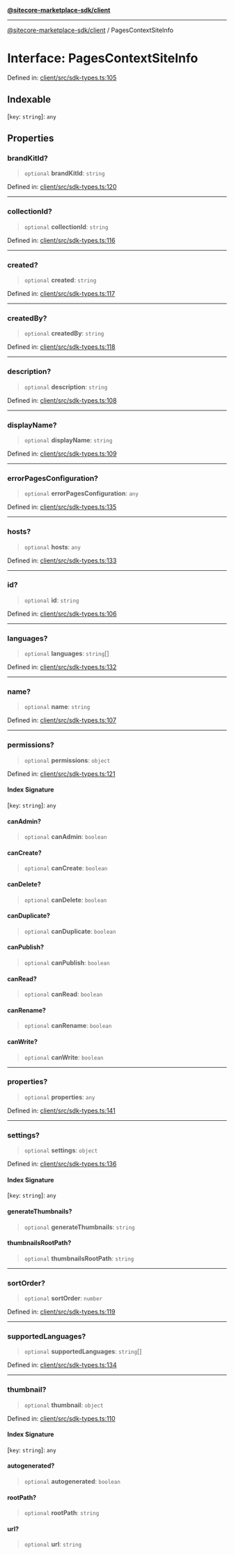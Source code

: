[**@sitecore-marketplace-sdk/client**](../README.md)

***

[@sitecore-marketplace-sdk/client](../README.md) / PagesContextSiteInfo

# Interface: PagesContextSiteInfo

Defined in: [client/src/sdk-types.ts:105](https://github.com/Sitecore/marketplace-sdk/blob/893df143248e67d8c66e942a96045542130259a0/packages/client/src/sdk-types.ts#L105)

## Indexable

\[`key`: `string`\]: `any`

## Properties

### brandKitId?

> `optional` **brandKitId**: `string`

Defined in: [client/src/sdk-types.ts:120](https://github.com/Sitecore/marketplace-sdk/blob/893df143248e67d8c66e942a96045542130259a0/packages/client/src/sdk-types.ts#L120)

***

### collectionId?

> `optional` **collectionId**: `string`

Defined in: [client/src/sdk-types.ts:116](https://github.com/Sitecore/marketplace-sdk/blob/893df143248e67d8c66e942a96045542130259a0/packages/client/src/sdk-types.ts#L116)

***

### created?

> `optional` **created**: `string`

Defined in: [client/src/sdk-types.ts:117](https://github.com/Sitecore/marketplace-sdk/blob/893df143248e67d8c66e942a96045542130259a0/packages/client/src/sdk-types.ts#L117)

***

### createdBy?

> `optional` **createdBy**: `string`

Defined in: [client/src/sdk-types.ts:118](https://github.com/Sitecore/marketplace-sdk/blob/893df143248e67d8c66e942a96045542130259a0/packages/client/src/sdk-types.ts#L118)

***

### description?

> `optional` **description**: `string`

Defined in: [client/src/sdk-types.ts:108](https://github.com/Sitecore/marketplace-sdk/blob/893df143248e67d8c66e942a96045542130259a0/packages/client/src/sdk-types.ts#L108)

***

### displayName?

> `optional` **displayName**: `string`

Defined in: [client/src/sdk-types.ts:109](https://github.com/Sitecore/marketplace-sdk/blob/893df143248e67d8c66e942a96045542130259a0/packages/client/src/sdk-types.ts#L109)

***

### errorPagesConfiguration?

> `optional` **errorPagesConfiguration**: `any`

Defined in: [client/src/sdk-types.ts:135](https://github.com/Sitecore/marketplace-sdk/blob/893df143248e67d8c66e942a96045542130259a0/packages/client/src/sdk-types.ts#L135)

***

### hosts?

> `optional` **hosts**: `any`

Defined in: [client/src/sdk-types.ts:133](https://github.com/Sitecore/marketplace-sdk/blob/893df143248e67d8c66e942a96045542130259a0/packages/client/src/sdk-types.ts#L133)

***

### id?

> `optional` **id**: `string`

Defined in: [client/src/sdk-types.ts:106](https://github.com/Sitecore/marketplace-sdk/blob/893df143248e67d8c66e942a96045542130259a0/packages/client/src/sdk-types.ts#L106)

***

### languages?

> `optional` **languages**: `string`[]

Defined in: [client/src/sdk-types.ts:132](https://github.com/Sitecore/marketplace-sdk/blob/893df143248e67d8c66e942a96045542130259a0/packages/client/src/sdk-types.ts#L132)

***

### name?

> `optional` **name**: `string`

Defined in: [client/src/sdk-types.ts:107](https://github.com/Sitecore/marketplace-sdk/blob/893df143248e67d8c66e942a96045542130259a0/packages/client/src/sdk-types.ts#L107)

***

### permissions?

> `optional` **permissions**: `object`

Defined in: [client/src/sdk-types.ts:121](https://github.com/Sitecore/marketplace-sdk/blob/893df143248e67d8c66e942a96045542130259a0/packages/client/src/sdk-types.ts#L121)

#### Index Signature

\[`key`: `string`\]: `any`

#### canAdmin?

> `optional` **canAdmin**: `boolean`

#### canCreate?

> `optional` **canCreate**: `boolean`

#### canDelete?

> `optional` **canDelete**: `boolean`

#### canDuplicate?

> `optional` **canDuplicate**: `boolean`

#### canPublish?

> `optional` **canPublish**: `boolean`

#### canRead?

> `optional` **canRead**: `boolean`

#### canRename?

> `optional` **canRename**: `boolean`

#### canWrite?

> `optional` **canWrite**: `boolean`

***

### properties?

> `optional` **properties**: `any`

Defined in: [client/src/sdk-types.ts:141](https://github.com/Sitecore/marketplace-sdk/blob/893df143248e67d8c66e942a96045542130259a0/packages/client/src/sdk-types.ts#L141)

***

### settings?

> `optional` **settings**: `object`

Defined in: [client/src/sdk-types.ts:136](https://github.com/Sitecore/marketplace-sdk/blob/893df143248e67d8c66e942a96045542130259a0/packages/client/src/sdk-types.ts#L136)

#### Index Signature

\[`key`: `string`\]: `any`

#### generateThumbnails?

> `optional` **generateThumbnails**: `string`

#### thumbnailsRootPath?

> `optional` **thumbnailsRootPath**: `string`

***

### sortOrder?

> `optional` **sortOrder**: `number`

Defined in: [client/src/sdk-types.ts:119](https://github.com/Sitecore/marketplace-sdk/blob/893df143248e67d8c66e942a96045542130259a0/packages/client/src/sdk-types.ts#L119)

***

### supportedLanguages?

> `optional` **supportedLanguages**: `string`[]

Defined in: [client/src/sdk-types.ts:134](https://github.com/Sitecore/marketplace-sdk/blob/893df143248e67d8c66e942a96045542130259a0/packages/client/src/sdk-types.ts#L134)

***

### thumbnail?

> `optional` **thumbnail**: `object`

Defined in: [client/src/sdk-types.ts:110](https://github.com/Sitecore/marketplace-sdk/blob/893df143248e67d8c66e942a96045542130259a0/packages/client/src/sdk-types.ts#L110)

#### Index Signature

\[`key`: `string`\]: `any`

#### autogenerated?

> `optional` **autogenerated**: `boolean`

#### rootPath?

> `optional` **rootPath**: `string`

#### url?

> `optional` **url**: `string`
